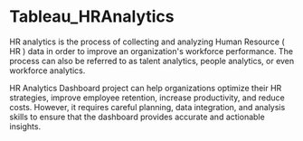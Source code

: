 # Tableau_HRAnalytics

HR analytics is the process of collecting and analyzing Human Resource ( HR ) data in order to improve an organization's workforce performance. The process can also be referred to as talent analytics, people analytics, or even workforce analytics.

HR Analytics Dashboard project can help organizations optimize their HR strategies, improve employee retention, increase productivity, and reduce costs. However, it requires careful planning, data integration, and analysis skills to ensure that the dashboard provides accurate and actionable insights.
